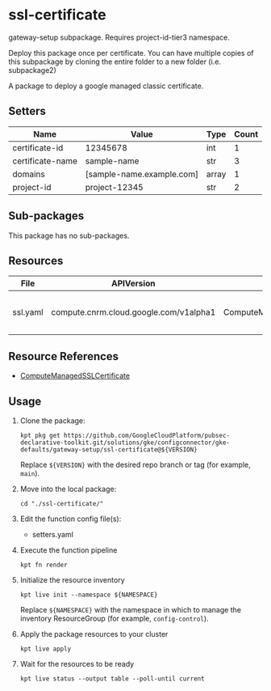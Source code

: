 <!-- BEGINNING OF PRE-COMMIT-BLUEPRINT DOCS HOOK:TITLE -->
# ssl-certificate


<!-- END OF PRE-COMMIT-BLUEPRINT DOCS HOOK:TITLE -->

<!-- BEGINNING OF PRE-COMMIT-BLUEPRINT DOCS HOOK:BODY -->
gateway-setup subpackage.
Requires project-id-tier3 namespace.

Deploy this package once per certificate. You can have multiple copies of this subpackage by cloning the entire folder to a new folder (i.e. subpackage2)

A package to deploy a google managed classic certificate.

## Setters

|       Name       |           Value           | Type  | Count |
|------------------|---------------------------|-------|-------|
| certificate-id   |                  12345678 | int   |     1 |
| certificate-name | sample-name               | str   |     3 |
| domains          | [sample-name.example.com] | array |     1 |
| project-id       | project-12345             | str   |     2 |

## Sub-packages

This package has no sub-packages.

## Resources

|   File   |               APIVersion               |             Kind             |                  Name                   |    Namespace     |
|----------|----------------------------------------|------------------------------|-----------------------------------------|------------------|
| ssl.yaml | compute.cnrm.cloud.google.com/v1alpha1 | ComputeManagedSSLCertificate | certificate-name-compute-sslcertificate | project-id-tier3 |

## Resource References

- [ComputeManagedSSLCertificate](https://cloud.google.com/config-connector/docs/reference/resource-docs/compute/computemanagedsslcertificate)

## Usage

1.  Clone the package:
    ```shell
    kpt pkg get https://github.com/GoogleCloudPlatform/pubsec-declarative-toolkit.git/solutions/gke/configconnector/gke-defaults/gateway-setup/ssl-certificate@${VERSION}
    ```
    Replace `${VERSION}` with the desired repo branch or tag
    (for example, `main`).

1.  Move into the local package:
    ```shell
    cd "./ssl-certificate/"
    ```

1.  Edit the function config file(s):
    - setters.yaml

1.  Execute the function pipeline
    ```shell
    kpt fn render
    ```

1.  Initialize the resource inventory
    ```shell
    kpt live init --namespace ${NAMESPACE}
    ```
    Replace `${NAMESPACE}` with the namespace in which to manage
    the inventory ResourceGroup (for example, `config-control`).

1.  Apply the package resources to your cluster
    ```shell
    kpt live apply
    ```

1.  Wait for the resources to be ready
    ```shell
    kpt live status --output table --poll-until current
    ```

<!-- END OF PRE-COMMIT-BLUEPRINT DOCS HOOK:BODY -->
